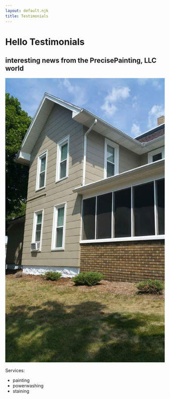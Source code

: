 ```yaml
---
layout: default.njk
title: Testimonials
---
```



# Hello Testimonials
## interesting news from the PrecisePainting, LLC world
![Hero Image](./img/house.jpg)

Services:
* painting
* powerwashing
* staining